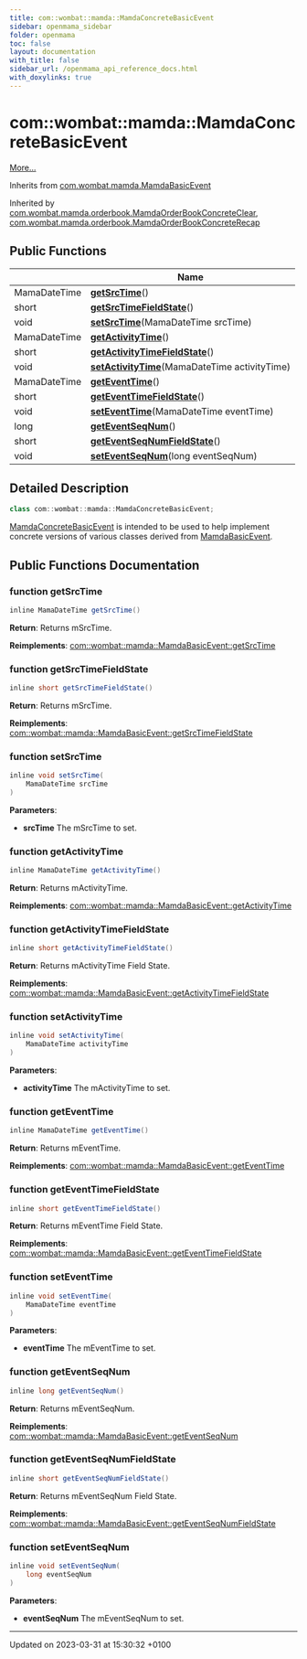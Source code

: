 ```yaml
---
title: com::wombat::mamda::MamdaConcreteBasicEvent
sidebar: openmama_sidebar
folder: openmama
toc: false
layout: documentation
with_title: false
sidebar_url: /openmama_api_reference_docs.html
with_doxylinks: true
---
```


# com::wombat::mamda::MamdaConcreteBasicEvent



 [More...](#detailed-description)

Inherits from [com.wombat.mamda.MamdaBasicEvent](interfacecom_1_1wombat_1_1mamda_1_1MamdaBasicEvent.html)

Inherited by [com.wombat.mamda.orderbook.MamdaOrderBookConcreteClear](classcom_1_1wombat_1_1mamda_1_1orderbook_1_1MamdaOrderBookConcreteClear.html), [com.wombat.mamda.orderbook.MamdaOrderBookConcreteRecap](classcom_1_1wombat_1_1mamda_1_1orderbook_1_1MamdaOrderBookConcreteRecap.html)

## Public Functions

|                | Name           |
| -------------- | -------------- |
| MamaDateTime | **[getSrcTime](classcom_1_1wombat_1_1mamda_1_1MamdaConcreteBasicEvent.html#function-getsrctime)**() |
| short | **[getSrcTimeFieldState](classcom_1_1wombat_1_1mamda_1_1MamdaConcreteBasicEvent.html#function-getsrctimefieldstate)**() |
| void | **[setSrcTime](classcom_1_1wombat_1_1mamda_1_1MamdaConcreteBasicEvent.html#function-setsrctime)**(MamaDateTime srcTime) |
| MamaDateTime | **[getActivityTime](classcom_1_1wombat_1_1mamda_1_1MamdaConcreteBasicEvent.html#function-getactivitytime)**() |
| short | **[getActivityTimeFieldState](classcom_1_1wombat_1_1mamda_1_1MamdaConcreteBasicEvent.html#function-getactivitytimefieldstate)**() |
| void | **[setActivityTime](classcom_1_1wombat_1_1mamda_1_1MamdaConcreteBasicEvent.html#function-setactivitytime)**(MamaDateTime activityTime) |
| MamaDateTime | **[getEventTime](classcom_1_1wombat_1_1mamda_1_1MamdaConcreteBasicEvent.html#function-geteventtime)**() |
| short | **[getEventTimeFieldState](classcom_1_1wombat_1_1mamda_1_1MamdaConcreteBasicEvent.html#function-geteventtimefieldstate)**() |
| void | **[setEventTime](classcom_1_1wombat_1_1mamda_1_1MamdaConcreteBasicEvent.html#function-seteventtime)**(MamaDateTime eventTime) |
| long | **[getEventSeqNum](classcom_1_1wombat_1_1mamda_1_1MamdaConcreteBasicEvent.html#function-geteventseqnum)**() |
| short | **[getEventSeqNumFieldState](classcom_1_1wombat_1_1mamda_1_1MamdaConcreteBasicEvent.html#function-geteventseqnumfieldstate)**() |
| void | **[setEventSeqNum](classcom_1_1wombat_1_1mamda_1_1MamdaConcreteBasicEvent.html#function-seteventseqnum)**(long eventSeqNum) |

## Detailed Description

```java
class com::wombat::mamda::MamdaConcreteBasicEvent;
```


[MamdaConcreteBasicEvent](classcom_1_1wombat_1_1mamda_1_1MamdaConcreteBasicEvent.html) is intended to be used to help implement concrete versions of various classes derived from [MamdaBasicEvent](interfacecom_1_1wombat_1_1mamda_1_1MamdaBasicEvent.html). 

## Public Functions Documentation

### function getSrcTime

```java
inline MamaDateTime getSrcTime()
```


**Return**: Returns mSrcTime. 

**Reimplements**: [com::wombat::mamda::MamdaBasicEvent::getSrcTime](interfacecom_1_1wombat_1_1mamda_1_1MamdaBasicEvent.html#function-getsrctime)


### function getSrcTimeFieldState

```java
inline short getSrcTimeFieldState()
```


**Return**: Returns mSrcTime. 

**Reimplements**: [com::wombat::mamda::MamdaBasicEvent::getSrcTimeFieldState](interfacecom_1_1wombat_1_1mamda_1_1MamdaBasicEvent.html#function-getsrctimefieldstate)


### function setSrcTime

```java
inline void setSrcTime(
    MamaDateTime srcTime
)
```


**Parameters**: 

  * **srcTime** The mSrcTime to set. 


### function getActivityTime

```java
inline MamaDateTime getActivityTime()
```


**Return**: Returns mActivityTime. 

**Reimplements**: [com::wombat::mamda::MamdaBasicEvent::getActivityTime](interfacecom_1_1wombat_1_1mamda_1_1MamdaBasicEvent.html#function-getactivitytime)


### function getActivityTimeFieldState

```java
inline short getActivityTimeFieldState()
```


**Return**: Returns mActivityTime Field State. 

**Reimplements**: [com::wombat::mamda::MamdaBasicEvent::getActivityTimeFieldState](interfacecom_1_1wombat_1_1mamda_1_1MamdaBasicEvent.html#function-getactivitytimefieldstate)


### function setActivityTime

```java
inline void setActivityTime(
    MamaDateTime activityTime
)
```


**Parameters**: 

  * **activityTime** The mActivityTime to set. 


### function getEventTime

```java
inline MamaDateTime getEventTime()
```


**Return**: Returns mEventTime. 

**Reimplements**: [com::wombat::mamda::MamdaBasicEvent::getEventTime](interfacecom_1_1wombat_1_1mamda_1_1MamdaBasicEvent.html#function-geteventtime)


### function getEventTimeFieldState

```java
inline short getEventTimeFieldState()
```


**Return**: Returns mEventTime Field State. 

**Reimplements**: [com::wombat::mamda::MamdaBasicEvent::getEventTimeFieldState](interfacecom_1_1wombat_1_1mamda_1_1MamdaBasicEvent.html#function-geteventtimefieldstate)


### function setEventTime

```java
inline void setEventTime(
    MamaDateTime eventTime
)
```


**Parameters**: 

  * **eventTime** The mEventTime to set. 


### function getEventSeqNum

```java
inline long getEventSeqNum()
```


**Return**: Returns mEventSeqNum. 

**Reimplements**: [com::wombat::mamda::MamdaBasicEvent::getEventSeqNum](interfacecom_1_1wombat_1_1mamda_1_1MamdaBasicEvent.html#function-geteventseqnum)


### function getEventSeqNumFieldState

```java
inline short getEventSeqNumFieldState()
```


**Return**: Returns mEventSeqNum Field State. 

**Reimplements**: [com::wombat::mamda::MamdaBasicEvent::getEventSeqNumFieldState](interfacecom_1_1wombat_1_1mamda_1_1MamdaBasicEvent.html#function-geteventseqnumfieldstate)


### function setEventSeqNum

```java
inline void setEventSeqNum(
    long eventSeqNum
)
```


**Parameters**: 

  * **eventSeqNum** The mEventSeqNum to set. 


-------------------------------

Updated on 2023-03-31 at 15:30:32 +0100